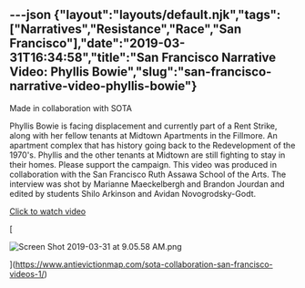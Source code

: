 ---json
{"layout":"layouts/default.njk","tags":["Narratives","Resistance","Race","San Francisco"],"date":"2019-03-31T16:34:58","title":"San Francisco Narrative Video: Phyllis Bowie","slug":"san-francisco-narrative-video-phyllis-bowie"}
---

Made in collaboration with SOTA

Phyllis Bowie is facing displacement and currently part of a Rent Strike, along with her fellow tenants at Midtown Apartments in the Fillmore. An apartment complex that has history going back to the Redevelopment of the 1970's. Phyllis and the other tenants at Midtown are still fighting to stay in their homes. Please support the campaign. This video was produced in collaboration with the San Francisco Ruth Assawa School of the Arts. The interview was shot by Marianne Maeckelbergh and Brandon Jourdan and edited by students Shilo Arkinson and Avidan Novogrodsky-Godt.

[Click to watch video](https://www.antievictionmap.com/sota-collaboration-san-francisco-videos-1/)

[

![Screen Shot 2019-03-31 at 9.05.58 AM.png](https://images.squarespace-cdn.com/content/v1/52b7d7a6e4b0b3e376ac8ea2/1554050052213-3AX8VMBCF7FEA50CPJ0L/ke17ZwdGBToddI8pDm48kM-s8SzJOCIw-g8ph5p_6LAUqsxRUqqbr1mOJYKfIPR7LoDQ9mXPOjoJoqy81S2I8N_N4V1vUb5AoIIIbLZhVYxCRW4BPu10St3TBAUQYVKcmMymsvzLZgH7GjMSPEspMwWXVLthgzXboD6-O6B8qloWUMqefW1ifeV0hxdDlnaE/Screen+Shot+2019-03-31+at+9.05.58+AM.png)

](https://www.antievictionmap.com/sota-collaboration-san-francisco-videos-1/)
